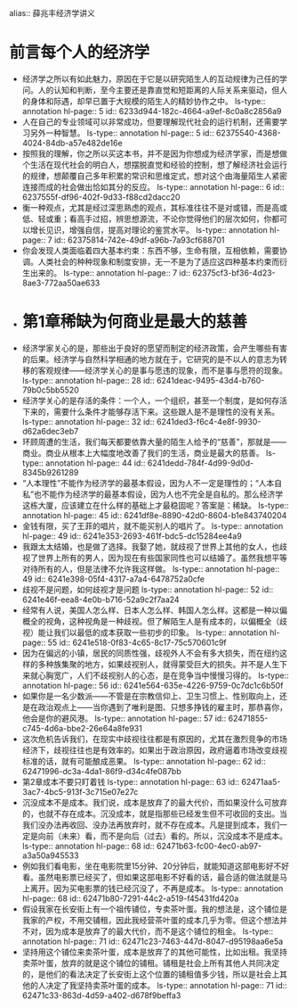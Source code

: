 alias:: 薛兆丰经济学讲义

# 前言每个人的经济学
- 经济学之所以有如此魅力，原因在于它是以研究陌生人的互动规律为己任的学问。人的认知和判断，至今主要还是靠直觉和短距离的人际关系来驱动，但人的身体和际遇，却早已置于大规模的陌生人的精妙协作之中。
  ls-type:: annotation
  hl-page:: 5
  id:: 6233d944-182c-4664-a9ef-8c0a8c2856a9
- 人在自己的专业领域可以非常成功，但要理解现代社会的运行机制，还需要学习另外一种智慧。
  ls-type:: annotation
  hl-page:: 5
  id:: 62375540-4368-4024-84db-a57e482de16e
- 按照我的理解，你之所以买这本书，并不是因为你想成为经济学家，而是想做个生活在现代社会的明白人，想摆脱直觉和经验的控制，想了解经济社会运行的规律，想颠覆自己多年积累的常识和思维定式，想对这个由海量陌生人紧密连接而成的社会做出恰如其分的反应。
  ls-type:: annotation
  hl-page:: 6
  id:: 6237555f-df96-402f-9d33-f88cd2dacc20
- 衡一种观点，尤其是经过深思熟虑的观点，其标准往往不是对或错，而是高或低、轻或重；看高手过招，辨思想源流，不论你觉得他们的层次如何，你都可以增长见识，增强自信，提高对理论的鉴赏水平。
  ls-type:: annotation
  hl-page:: 7
  id:: 62375814-742e-49df-a96b-7a93cf688701
- 你会发现人类面临着四大基本约束：东西不够，生命有限，互相依赖，需要协调。人类社会的种种现象和制度安排，无一不是为了适应这四种基本约束而衍生出来的。
  ls-type:: annotation
  hl-page:: 7
  id:: 62375cf3-bf36-4d23-8ae3-772aa50ae633
- # 第1章稀缺为何商业是最大的慈善
- 经济学家关心的是，那些出于良好的愿望而制定的经济政策，会产生哪些有害的后果。经济学与自然科学相通的地方就在于，它研究的是不以人的意志为转移的客观规律——经济学关心的是事与愿违的现象，而不是事与愿符的现象。
  ls-type:: annotation
  hl-page:: 28
  id:: 6241deac-9495-43d4-b760-79b0c5bb5520
- 经济学关心的是存活的条件：一个人，一个组织，甚至一个制度，是如何存活下来的，需要什么条件才能够存活下来。这些跟人是不是理性的没有关系。
  ls-type:: annotation
  hl-page:: 32
  id:: 6241ded3-f6c4-4e8f-9930-d62a6dec3eb7
- 环顾周遭的生活，我们每天都要依靠大量的陌生人给予的“慈善”，那就是——商业。商业从根本上大幅度地改善了我们的生活，商业是最大的慈善。
  ls-type:: annotation
  hl-page:: 44
  id:: 6241dedd-784f-4d99-9d0d-8345b9261289
- “人本理性”不能作为经济学的最基本假设，因为人不一定是理性的；“人本自私”也不能作为经济学的最基本假设，因为人也不完全是自私的。那么经济学这栋大厦，应该建立在什么样的基础上才最稳固呢？答案是：稀缺。
  ls-type:: annotation
  hl-page:: 45
  id:: 6241df8e-8890-42d0-8604-b1e843740204
- 金钱有限，买了王菲的唱片，就不能买别人的唱片了。
  ls-type:: annotation
  hl-page:: 49
  id:: 6241e353-2693-461f-bdc5-dc15284ee4a9
- 我跟太太结婚，也是做了选择。我娶了她，就歧视了世界上其他的女人，也歧视了世界上所有的男人，因为现在有些国家同性也可以结婚了。虽然我想平等对待所有的人，但是法律不允许我这样做。
  ls-type:: annotation
  hl-page:: 49
  id:: 6241e398-05f4-4317-a7a4-6478752a0cfe
- 歧视不是问题，如何歧视才是问题
  ls-type:: annotation
  hl-page:: 52
  id:: 6241e46f-eea8-4e0b-b716-52a9c2f7aa24
- 经常有人说，美国人怎么样、日本人怎么样、韩国人怎么样。这都是一种以偏概全的视角，这种视角是一种歧视。但了解陌生人是有成本的，以偏概全（歧视）能让我们以最低的成本获取一些初步的印象。
  ls-type:: annotation
  hl-page:: 55
  id:: 6241e518-0f83-4c65-8c17-75c570601c9f
- 因为在偏远的小镇，居民的同质性强，歧视外人不会有多大损失，而在纽约这样的多种族集聚的地方，如果歧视别人，就得蒙受巨大的损失。并不是人生下来就心胸宽广，人们不歧视别人的心态，是在竞争当中慢慢习得的。
  ls-type:: annotation
  hl-page:: 56
  id:: 6241e564-635e-4226-9759-0c7dc1c6b50f
- 如果你是一名少数派——不管是在宗教信仰上、卫生习惯上、性别取向上，还是在政治观点上——当你遇到了唯利是图、只想多挣钱的雇主时，那恭喜你，他会是你的避风港。
  ls-type:: annotation
  hl-page:: 57
  id:: 62471855-c745-4d6a-bbe2-26e64a8fe931
- 这次危机告诉我们，在现实中歧视往往都是有原因的，尤其在激烈竞争的市场经济下，歧视往往也是有效率的。如果出于政治原因，政府逼着市场改变歧视标准的话，就有可能酿成恶果。
  ls-type:: annotation
  hl-page:: 62
  id:: 62471996-dc3a-4da1-86f9-d34c4fe087bb
- 第2章成本不要只盯着钱
  ls-type:: annotation
  hl-page:: 63
  id:: 62471aa5-3ac7-4bc5-913f-3c715e07e27c
- 沉没成本不是成本。我们说，成本是放弃了的最大代价，而如果没什么可放弃的，也就不存在成本。沉没成本，就是指那些已经发生但不可收回的支出。当我们没办法再收回、没办法再放弃时，就不存在成本。凡是提到成本，我们一定是向前（未来）看，而不是向后（过去）看的。所以，沉没成本不是成本。
  ls-type:: annotation
  hl-page:: 68
  id:: 62471b63-fc00-4ec0-ab97-a3a50a945533
- 例如我们看电影，坐在电影院里15分钟、20分钟后，就能知道这部电影好不好看。虽然电影票已经买了，但如果这部电影不好看的话，最合适的做法就是马上离开。因为买电影票的钱已经沉没了，不再是成本。
  ls-type:: annotation
  hl-page:: 68
  id:: 62471b80-7291-44c2-a519-f45431fd420a
- 假设我家在长安街上有一个祖传铺位，专卖茶叶蛋。我的想法是，这个铺位是我家的产权，不用交铺租，因此我经营茶叶蛋的成本几乎为零。但这个想法并不对，因为成本是放弃了的最大代价，而不是这个铺位的租金。
  ls-type:: annotation
  hl-page:: 71
  id:: 62471c23-7463-447d-8047-d95198aa6e5a
- 坚持用这个铺位来卖茶叶蛋，成本是放弃了的其他可能性，比如出租。我坚持卖茶叶蛋，放弃的就是这个铺位的铺租。铺租是社会上所有其他人共同决定的，是他们的看法决定了长安街上这个位置的铺租值多少钱，所以是社会上其他的人决定了我坚持卖茶叶蛋的成本。
  ls-type:: annotation
  hl-page:: 71
  id:: 62471c33-863d-4d59-a402-d678f9beffa3